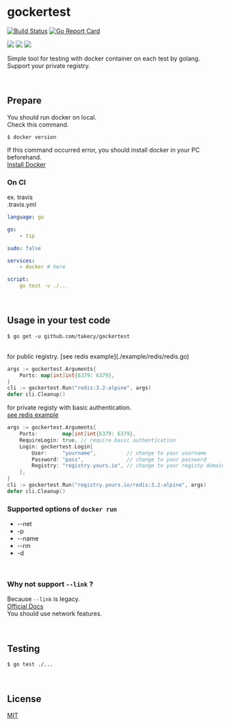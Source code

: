 # gockertest

[![Build Status](https://travis-ci.org/takecy/gockertest.svg?branch=master)](https://travis-ci.org/takecy/gockertest)
[![Go Report Card](https://goreportcard.com/badge/github.com/takecy/gockertest)](https://goreportcard.com/report/github.com/takecy/gockertest)

![](https://img.shields.io/badge/golang-1.7.4-blue.svg?style=flat-square)
![](https://img.shields.io/badge/docker-1.12.5-blue.svg?style=flat-square)
![](https://img.shields.io/badge/docker--compose-1.9.0-blue.svg?style=flat-square)


Simple tool for testing with docker container on each test by golang.  
Support your private registry.

<br/>

## Prepare
You should run docker on local.  
Check this command.
```
$ docker version
```
If this command occurred error, you should install docker in your PC beforehand.  
[Install Docker](https://docs.docker.com/engine/installation/)

### On CI
ex. travis  
.travis.yml
```yaml
language: go

go: 
    - tip

sudo: false

services:
    - docker # here

script:
    go test -v ./...
```

<br/>

## Usage in your test code
```
$ go get -u github.com/takecy/gockertest
```

<br/>
for public registry.  
[see redis example](./example/redis/redis.go)

```go
args := gockertest.Arguments{
    Ports: map[int]int{6379: 6379},
}
cli := gockertest.Run("redis:3.2-alpine", args)
defer cli.Cleanup()
```

for private registy with basic authentication.  
[see redis example](./example/custom/yours.go)

```go
args := gockertest.Arguments{
    Ports:        map[int]int{6379: 6379},
    RequireLogin: true, // require basic authentication
    Login: gockertest.Login{
        User:     "yourname",          // change to your username
        Password: "pass",              // change to your password
        Registry: "registry.yours.io", // change to your registy domain
    },
}
cli := gockertest.Run("registry.yours.io/redis:3.2-alpine", args)
defer cli.Cleanup()
```

### Supported options of `docker run`

* --net
* -p
* --name
* --rm
* -d

<br/>

### Why not support `--link` ?
Because `--link` is legacy.  
[Official Docs](https://docs.docker.com/engine/userguide/networking/default_network/dockerlinks/)  
You should use network features.  

<br/>

## Testing
```
$ go test ./...
```

<br/>

## License
[MIT](./LICENSE)